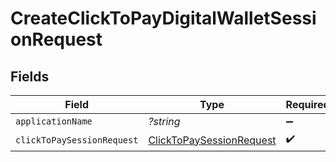 # CreateClickToPayDigitalWalletSessionRequest


## Fields

| Field                                                     | Type                                                      | Required                                                  | Description                                               |
| --------------------------------------------------------- | --------------------------------------------------------- | --------------------------------------------------------- | --------------------------------------------------------- |
| `applicationName`                                         | *?string*                                                 | :heavy_minus_sign:                                        | N/A                                                       |
| `clickToPaySessionRequest`                                | [ClickToPaySessionRequest](./ClickToPaySessionRequest.md) | :heavy_check_mark:                                        | N/A                                                       |